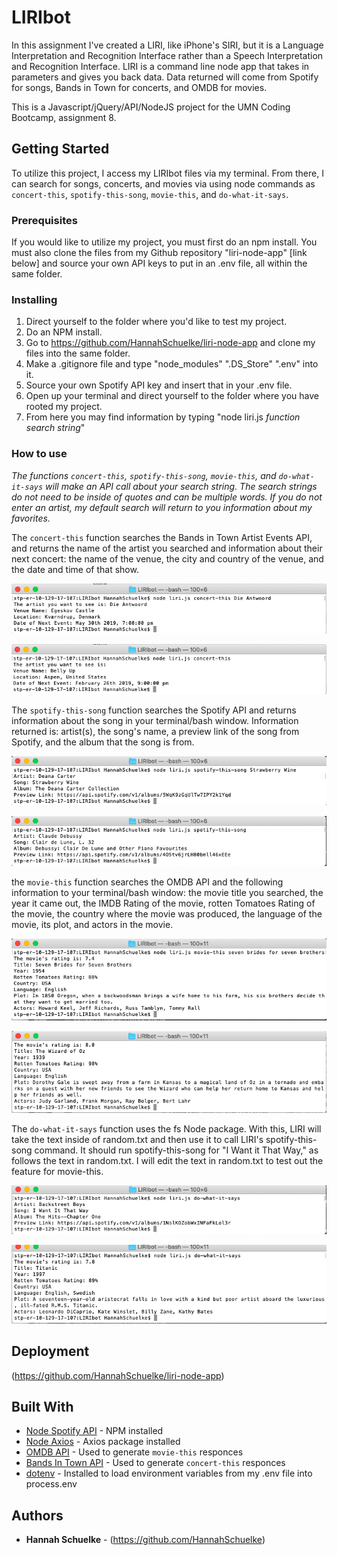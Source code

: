 # LIRIbot

In this assignment I've created a LIRI, like iPhone's SIRI, but it is a Language Interpretation and Recognition Interface rather than a Speech Interpretation and Recognition Interface. LIRI is a command line node app that takes in parameters and gives you back data. Data returned will come from Spotify for songs, Bands in Town for concerts, and OMDB for movies.

This is a Javascript/jQuery/API/NodeJS project for the UMN Coding Bootcamp, assignment 8. 

## Getting Started

To utilize this project, I access my LIRIbot files via my terminal. From there, I can search for songs, concerts, and movies via using node commands as `concert-this`, `spotify-this-song`, `movie-this`, and `do-what-it-says`.

### Prerequisites

If you would like to utilize my project, you must first do an npm install. You must also clone the files from my Github repository "liri-node-app" [link below] and source your own API keys to put in an .env file, all within the same folder. 

### Installing

1. Direct yourself to the folder where you'd like to test my project. 
2. Do an NPM install. 
3. Go to https://github.com/HannahSchuelke/liri-node-app and clone my files into the same folder.
4. Make a .gitignore file and type "node_modules" ".DS_Store" ".env" into it. 
5. Source your own Spotify API key and insert that in your .env file. 
6. Open up your terminal and direct yourself to the folder where you have rooted my project. 
7. From here you may find information by typing "node liri.js *function* *search string*"

### How to use

*The functions `concert-this`, `spotify-this-song`, `movie-this`, and `do-what-it-says` will make an API call about your search string. The search strings do not need to be inside of quotes and can be multiple words. If you do not enter an artist, my default search will return to you information about my favorites.*

The `concert-this` function searches the Bands in Town Artist Events API, and returns the name of the artist you searched and information about their next concert: the name of the venue, the city and country of the venue, and the date and time of that show.  

![](concertThisDieAntwoord.png)

![](concertThisDeadmau5Default.png)

The `spotify-this-song` function searches the Spotify API and returns information about the song in your terminal/bash window. Information returned is: artist(s), the song's name, a preview link of the song from Spotify, and the album that the song is from.

![](spotifyThisSongStrawberryWine.png)

![](SpotifyThisSongClairDeLuneDefault.png)

the `movie-this` function searches the OMDB API and the following information to your terminal/bash window: the movie title you searched, the year it came out, the IMDB Rating of the movie, rotten Tomatoes Rating of the movie, the country where the movie was produced, the language of the movie, its plot, and actors in the movie.

![](movieThisSevenBridesForSevenBrothers.png)

![](movieThisWizardOfOzDefault.png)

The `do-what-it-says` function uses the fs Node package. With this, LIRI will take the text inside of random.txt and then use it to call LIRI's spotify-this-song command. It should run spotify-this-song for "I Want it That Way," as follows the text in random.txt. I will edit the text in random.txt to test out the feature for movie-this.

![](DoWhatItSaysSpotifyThisSong.png)

![](DoWhatItSaysMovieThis.png)

## Deployment

(https://github.com/HannahSchuelke/liri-node-app)


## Built With

* [Node Spotify API](https://www.npmjs.com/package/node-spotify-api) - NPM installed
* [Node Axios](https://www.npmjs.com/package/axios) - Axios package installed
* [OMDB API](http://www.omdbapi.com/) - Used to generate `movie-this` responces
* [Bands In Town API](http://www.artists.bandsintown.com/bandsintown-api) - Used to generate `concert-this` responces
* [dotenv](https://www.npmjs.com/package/dotenv) - Installed to load environment variables from my .env file into process.env

## Authors

* **Hannah Schuelke** - (https://github.com/HannahSchuelke)
